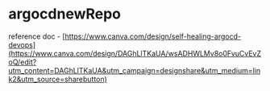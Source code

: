 # argocdnewRepo

reference doc - [https://www.canva.com/design/self-healing-argocd-devops](https://www.canva.com/design/DAGhLlTKaUA/wsADHWLMv8o0FvuCvEvZoQ/edit?utm_content=DAGhLlTKaUA&utm_campaign=designshare&utm_medium=link2&utm_source=sharebutton)
